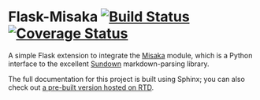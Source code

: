 # Flask-Misaka [![Build Status](https://travis-ci.org/singingwolfboy/flask-misaka.png)](https://travis-ci.org/singingwolfboy/flask-misaka)  [![Coverage Status](https://coveralls.io/repos/singingwolfboy/flask-misaka/badge.png)](https://coveralls.io/r/singingwolfboy/flask-misaka)

A simple Flask extension to integrate the [Misaka](http://misaka.61924.nl)
module, which is a Python interface to the excellent
[Sundown](https://github.com/vmg/sundown) markdown-parsing library.

The full documentation for this project is built using Sphinx; you can also
check out [a pre-built version hosted on RTD](https://flask-misaka.readthedocs.org/en/latest/).